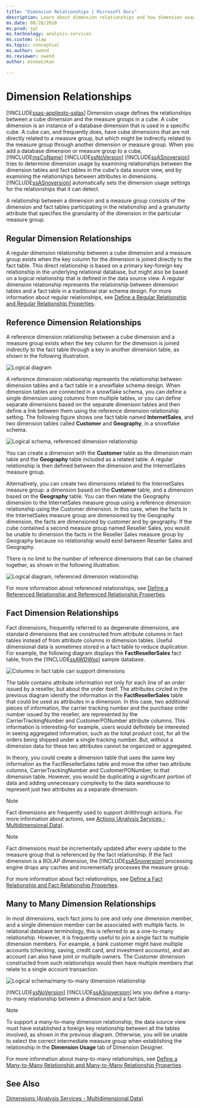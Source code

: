 ```yaml
---
title: "Dimension Relationships | Microsoft Docs"
description: Learn about dimension relationships and how dimension usage defines the relationships between a cube dimension and the measure groups in a cube.
ms.date: 08/28/2020
ms.prod: sql
ms.technology: analysis-services
ms.custom: olap
ms.topic: conceptual
ms.author: owend
ms.reviewer: owend
author: minewiskan

---
```

# Dimension Relationships
[!INCLUDE[ssas-appliesto-sqlas](../includes/ssas-appliesto-sqlas.md)]
  Dimension usage defines the relationships between a cube dimension and the measure groups in a cube. A cube dimension is an instance of a database dimension that is used in a specific cube. A cube can, and frequently does, have cube dimensions that are not directly related to a measure group, but which might be indirectly related to the measure group through another dimension or measure group. When you add a database dimension or measure group to a cube, [!INCLUDE[msCoName](../includes/msconame-md.md)] [!INCLUDE[ssNoVersion](../includes/ssnoversion-md.md)] [!INCLUDE[ssASnoversion](../includes/ssasnoversion-md.md)] tries to determine dimension usage by examining relationships between the dimension tables and fact tables in the cube's data source view, and by examining the relationships between attributes in dimensions. [!INCLUDE[ssASnoversion](../includes/ssasnoversion-md.md)] automatically sets the dimension usage settings for the relationships that it can detect.  
  
 A relationship between a dimension and a measure group consists of the dimension and fact tables participating in the relationship and a granularity attribute that specifies the granularity of the dimension in the particular measure group.  
  
## Regular Dimension Relationships  
 A regular dimension relationship between a cube dimension and a measure group exists when the key column for the dimension is joined directly to the fact table. This direct relationship is based on a primary key-foreign key relationship in the underlying relational database, but might also be based on a logical relationship that is defined in the data source view. A regular dimension relationship represents the relationship between dimension tables and a fact table in a traditional star schema design. For more information about regular relationships, see [Define a Regular Relationship and Regular Relationship Properties](../../analysis-services/multidimensional-models/define-a-regular-relationship-and-regular-relationship-properties.md).  
  
## Reference Dimension Relationships  
 A reference dimension relationship between a cube dimension and a measure group exists when the key column for the dimension is joined indirectly to the fact table through a key in another dimension table, as shown in the following illustration.  
  
 ![Logical diagram](../../analysis-services/multidimensional-models-olap-logical-cube-objects/media/as-refdimension1.png "Logical diagram, referenced dimension relationship")  
  
 A reference dimension relationship represents the relationship between dimension tables and a fact table in a snowflake schema design. When dimension tables are connected in a snowflake schema, you can define a single dimension using columns from multiple tables, or you can define separate dimensions based on the separate dimension tables and then define a link between them using the reference dimension relationship setting. The following figure shows one fact table named **InternetSales**, and two dimension tables called **Customer** and **Geography**, in a snowflake schema.  
  
 ![Logical schema, referenced dimension relationship](../../analysis-services/multidimensional-models-olap-logical-cube-objects/media/as-refdim-schema1.png "Logical schema, referenced dimension relationship")  
  
 You can create a dimension with the **Customer** table as the dimension main table and the **Geography** table included as a related table. A regular relationship is then defined between the dimension and the InternetSales measure group.  
  
 Alternatively, you can create two dimensions related to the InternetSales measure group: a dimension based on the **Customer** table, and a dimension based on the **Geography** table. You can then relate the Geography dimension to the InternetSales measure group using a reference dimension relationship using the Customer dimension. In this case, when the facts in the InternetSales measure group are dimensioned by the Geography dimension, the facts are dimensioned by customer and by geography. If the cube contained a second measure group named Reseller Sales, you would be unable to dimension the facts in the Reseller Sales measure group by Geography because no relationship would exist between Reseller Sales and Geography.  
  
 There is no limit to the number of reference dimensions that can be chained together, as shown in the following illustration.  
  
 ![Logical diagram, referenced dimension relationship](../../analysis-services/multidimensional-models-olap-logical-cube-objects/media/as-refdimension2.png "Logical diagram, referenced dimension relationship")  
  
 For more information about referenced relationships, see [Define a Referenced Relationship and Referenced Relationship Properties](../../analysis-services/multidimensional-models/define-a-referenced-relationship-and-referenced-relationship-properties.md).  
  
## Fact Dimension Relationships  
 Fact dimensions, frequently referred to as degenerate dimensions, are standard dimensions that are constructed from attribute columns in fact tables instead of from attribute columns in dimension tables. Useful dimensional data is sometimes stored in a fact table to reduce duplication. For example, the following diagram displays the **FactResellerSales** fact table, from the [!INCLUDE[ssAWDWsp](../includes/ssawdwsp-md.md)] sample database.  
  
 ![Columns in fact table can support dimensions](../../analysis-services/multidimensional-models-olap-logical-cube-objects/media/as-factdim.png "Columns in fact table can support dimensions")  
  
 The table contains attribute information not only for each line of an order issued by a reseller, but about the order itself. The attributes circled in the previous diagram identify the information in the **FactResellerSales** table that could be used as attributes in a dimension. In this case, two additional pieces of information, the carrier tracking number and the purchase order number issued by the reseller, are represented by the CarrierTrackingNumber and CustomerPONumber attribute columns. This information is interesting-for example, users would definitely be interested in seeing aggregated information, such as the total product cost, for all the orders being shipped under a single tracking number. But, without a dimension data for these two attributes cannot be organized or aggregated.  
  
 In theory, you could create a dimension table that uses the same key information as the FactResellerSales table and move the other two attribute columns, CarrierTrackingNumber and CustomerPONumber, to that dimension table. However, you would be duplicating a significant portion of data and adding unnecessary complexity to the data warehouse to represent just two attributes as a separate dimension.  
  
> [!NOTE]  
>  Fact dimensions are frequently used to support drillthrough actions. For more information about actions, see [Actions &#40;Analysis Services - Multidimensional Data&#41;](../../analysis-services/multidimensional-models/actions-analysis-services-multidimensional-data.md).  
  
> [!NOTE]  
>  Fact dimensions must be incrementally updated after every update to the measure group that is referenced by the fact relationship. If the fact dimension is a ROLAP dimension, the [!INCLUDE[ssASnoversion](../includes/ssasnoversion-md.md)] processing engine drops any caches and incrementally processes the measure group.  
  
 For more information about fact relationships, see [Define a Fact Relationship and Fact Relationship Properties](../../analysis-services/multidimensional-models/define-a-fact-relationship-and-fact-relationship-properties.md).  
  
## Many to Many Dimension Relationships  
 In most dimensions, each fact joins to one and only one dimension member, and a single dimension member can be associated with multiple facts. In relational database terminology, this is referred to as a one-to-many relationship. However, it is frequently useful to join a single fact to multiple dimension members. For example, a bank customer might have multiple accounts (checking, saving, credit card, and investment accounts), and an account can also have joint or multiple owners. The Customer dimension constructed from such relationships would then have multiple members that relate to a single account transaction.  
  
 ![Logical schema/many-to-many dimension relationship](../../analysis-services/multidimensional-models-olap-logical-cube-objects/media/as-many-dimension1.png "Logical schema/many-to-many dimension relationship")  
  
 [!INCLUDE[ssNoVersion](../includes/ssnoversion-md.md)] [!INCLUDE[ssASnoversion](../includes/ssasnoversion-md.md)] lets you define a many-to-many relationship between a dimension and a fact table.  
  
> [!NOTE]  
>  To support a many-to-many dimension relationship, the data source view must have established a foreign key relationship between all the tables involved, as shown in the previous diagram. Otherwise, you will be unable to select the correct intermediate measure group when establishing the relationship in the **Dimension Usage** tab of Dimension Designer.  
  
 For more information about many-to-many relationships, see [Define a Many-to-Many Relationship and Many-to-Many Relationship Properties](../../analysis-services/multidimensional-models/define-a-many-to-many-relationship-and-many-to-many-relationship-properties.md).  
  
## See Also  
 [Dimensions &#40;Analysis Services - Multidimensional Data&#41;](../../analysis-services/multidimensional-models-olap-logical-dimension-objects/dimensions-analysis-services-multidimensional-data.md)  
  
  
